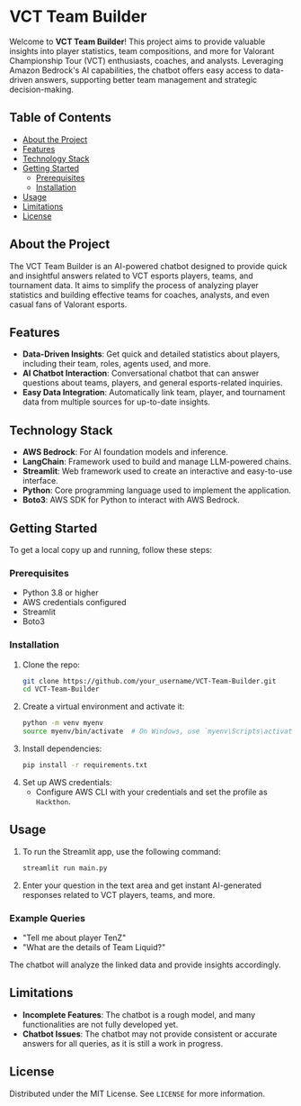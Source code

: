 # VCT Team Builder

Welcome to **VCT Team Builder**! This project aims to provide valuable insights into player statistics, team compositions, and more for Valorant Championship Tour (VCT) enthusiasts, coaches, and analysts. Leveraging Amazon Bedrock's AI capabilities, the chatbot offers easy access to data-driven answers, supporting better team management and strategic decision-making.

## Table of Contents
- [About the Project](#about-the-project)
- [Features](#features)
- [Technology Stack](#technology-stack)
- [Getting Started](#getting-started)
  - [Prerequisites](#prerequisites)
  - [Installation](#installation)
- [Usage](#usage)
- [Limitations](#limitations)
- [License](#license)

## About the Project
The VCT Team Builder is an AI-powered chatbot designed to provide quick and insightful answers related to VCT esports players, teams, and tournament data. It aims to simplify the process of analyzing player statistics and building effective teams for coaches, analysts, and even casual fans of Valorant esports.

## Features
- **Data-Driven Insights**: Get quick and detailed statistics about players, including their team, roles, agents used, and more.
- **AI Chatbot Interaction**: Conversational chatbot that can answer questions about teams, players, and general esports-related inquiries.
- **Easy Data Integration**: Automatically link team, player, and tournament data from multiple sources for up-to-date insights.

## Technology Stack
- **AWS Bedrock**: For AI foundation models and inference.
- **LangChain**: Framework used to build and manage LLM-powered chains.
- **Streamlit**: Web framework used to create an interactive and easy-to-use interface.
- **Python**: Core programming language used to implement the application.
- **Boto3**: AWS SDK for Python to interact with AWS Bedrock.

## Getting Started
To get a local copy up and running, follow these steps:

### Prerequisites
- Python 3.8 or higher
- AWS credentials configured
- Streamlit
- Boto3

### Installation
1. Clone the repo:
   ```sh
   git clone https://github.com/your_username/VCT-Team-Builder.git
   cd VCT-Team-Builder
   ```
2. Create a virtual environment and activate it:
   ```sh
   python -m venv myenv
   source myenv/bin/activate  # On Windows, use `myenv\Scripts\activate`
   ```
3. Install dependencies:
   ```sh
   pip install -r requirements.txt
   ```
4. Set up AWS credentials:
   - Configure AWS CLI with your credentials and set the profile as `Hackthon`.

## Usage
1. To run the Streamlit app, use the following command:
   ```sh
   streamlit run main.py
   ```
2. Enter your question in the text area and get instant AI-generated responses related to VCT players, teams, and more.

### Example Queries
- "Tell me about player TenZ"
- "What are the details of Team Liquid?"

The chatbot will analyze the linked data and provide insights accordingly.

## Limitations
- **Incomplete Features**: The chatbot is a rough model, and many functionalities are not fully developed yet.
- **Chatbot Issues**: The chatbot may not provide consistent or accurate answers for all queries, as it is still a work in progress.

## License
Distributed under the MIT License. See `LICENSE` for more information.
